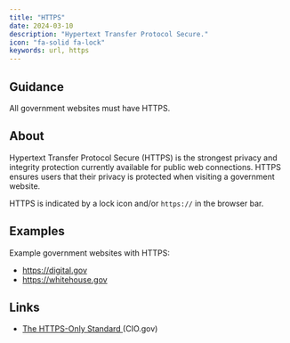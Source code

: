 ```yaml
---
title: "HTTPS"
date: 2024-03-10
description: "Hypertext Transfer Protocol Secure."
icon: "fa-solid fa-lock"
keywords: url, https
---
```


## Guidance

All government websites must have HTTPS.

## About

Hypertext Transfer Protocol Secure (HTTPS) is the strongest privacy and integrity protection currently available for public web connections. HTTPS ensures users that their privacy is protected when visiting a government website.

HTTPS is indicated by a lock icon and/or `https://` in the browser bar.

## Examples

Example government websites with HTTPS:

* <https://digital.gov>
* <https://whitehouse.gov>

## Links

* [The HTTPS-Only Standard ](https://https.cio.gov/) (CIO.gov)